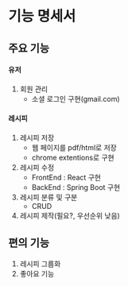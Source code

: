 # 기능 명세서

## 주요 기능

#### 유저

1. 회원 관리
   - 소셜 로그인 구현(gmail.com)

#### 레시피

1. 레시피 저장
   - 웹 페이지를 pdf/html로 저장
   - chrome extentions로 구현
2. 레시피 수정
   - FrontEnd : React 구현
   - BackEnd : Spring Boot 구현
3. 레시피 분류 및 구분
   - CRUD
4. 레시피 제작(필요?, 우선순위 낮음)



## 편의 기능

1. 레시피 그룹화
2. 좋아요 기능

